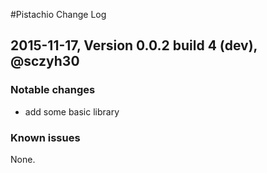 #Pistachio Change Log

## 2015-11-17, Version 0.0.2 build 4 (dev), @sczyh30

### Notable changes

- add some basic library

### Known issues

None.
